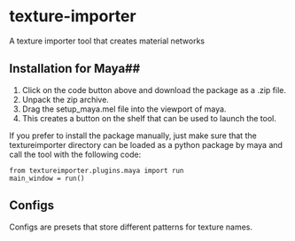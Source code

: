 # texture-importer
A texture importer tool that creates material networks

## Installation for Maya##

1. Click on the code button above and download the package as a .zip file.
2. Unpack the zip archive.
3. Drag the setup_maya.mel file into the viewport of maya.
4. This creates a button on the shelf that can be used to launch the tool.

If you prefer to install the package manually, just make sure that the textureimporter directory can be loaded as a python package by maya and call the tool with the following code:
```
from textureimporter.plugins.maya import run
main_window = run()
```

## Configs ##

Configs are presets that store different patterns for texture names.
